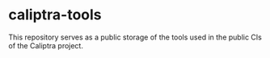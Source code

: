 # caliptra-tools

This repository serves as a public storage of the tools used in the public CIs of the Caliptra project.
